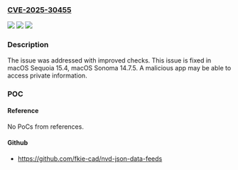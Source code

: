 ### [CVE-2025-30455](https://cve.mitre.org/cgi-bin/cvename.cgi?name=CVE-2025-30455)
![](https://img.shields.io/static/v1?label=Product&message=macOS&color=blue)
![](https://img.shields.io/static/v1?label=Version&message=unspecified%3C%2015.4%20&color=brighgreen)
![](https://img.shields.io/static/v1?label=Vulnerability&message=A%20malicious%20app%20may%20be%20able%20to%20access%20private%20information&color=brighgreen)

### Description

The issue was addressed with improved checks. This issue is fixed in macOS Sequoia 15.4, macOS Sonoma 14.7.5. A malicious app may be able to access private information.

### POC

#### Reference
No PoCs from references.

#### Github
- https://github.com/fkie-cad/nvd-json-data-feeds

